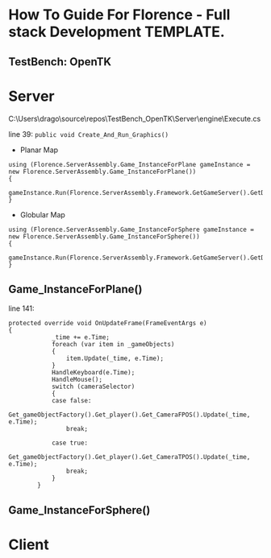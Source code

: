 # How To Guide For Florence - Full stack Development TEMPLATE.

## TestBench: OpenTK

# Server

C:\Users\drago\source\repos\TestBench_OpenTK\Server\engine\Execute.cs

line 39: ````public void Create_And_Run_Graphics()````

 - Planar Map
````
using (Florence.ServerAssembly.Game_InstanceForPlane gameInstance = new Florence.ServerAssembly.Game_InstanceForPlane())
{
    gameInstance.Run(Florence.ServerAssembly.Framework.GetGameServer().GetData().GetSettings().Get_refreshRate());
}
````

 - Globular Map
````
using (Florence.ServerAssembly.Game_InstanceForSphere gameInstance = new Florence.ServerAssembly.Game_InstanceForSphere())
{
    gameInstance.Run(Florence.ServerAssembly.Framework.GetGameServer().GetData().GetSettings().Get_refreshRate());
}
````

## Game_InstanceForPlane()

line 141: 
````
protected override void OnUpdateFrame(FrameEventArgs e)
{
            _time += e.Time;
            foreach (var item in _gameObjects)
            {
                item.Update(_time, e.Time);
            }
            HandleKeyboard(e.Time);
            HandleMouse();
            switch (cameraSelector)
            {
            case false:
                Get_gameObjectFactory().Get_player().Get_CameraFPOS().Update(_time, e.Time);
                break;

            case true:
                Get_gameObjectFactory().Get_player().Get_CameraTPOS().Update(_time, e.Time);
                break;
            }
        }
````

## Game_InstanceForSphere()


# Client


